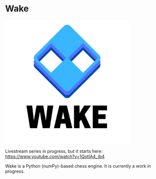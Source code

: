 # Wake


<img src='WAKE.png' width=400></img>

Livestream series in progress, but it starts here: https://www.youtube.com/watch?v=1QotIA4_jb4

Wake is a Python (numPy)-based chess engine.  It is currently a work in progress.

